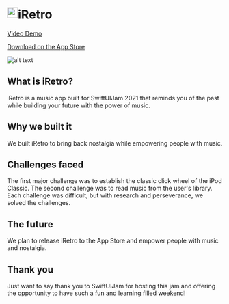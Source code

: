<h1> <img src="https://firebasestorage.googleapis.com/v0/b/eyemaps-c1b86.appspot.com/o/Instagram%20post%20-%2012-6.png?alt=media&token=06ca1f80-9664-4fcc-b557-524902e1c252"
  width="25"
  height="25"
  style="float:left;">
  iRetro
</h1>

[Video Demo](https://youtu.be/R2hl9G5ewD8)

[Download on the App Store](https://apps.apple.com/us/app/iretro/id1557178995)


![alt text](https://firebasestorage.googleapis.com/v0/b/eyemaps-c1b86.appspot.com/o/Group%2016-3.png?alt=media&token=f736333f-615e-44ef-a4eb-6415fad4533e)

## What is iRetro?
iRetro is a music app built for SwiftUIJam 2021 that reminds you of the past while building your future with the power of music.  

## Why we built it
We built iRetro to bring back nostalgia while empowering people with music.

## Challenges faced
The first major challenge was to establish the classic click wheel of the iPod Classic.  The second challenge was to read music from the user's library.  Each challenge was difficult, but with research and perseverance, we solved the challenges.

## The future
We plan to release iRetro to the App Store and empower people with music and nostalgia.

## Thank you
Just want to say thank you to SwiftUIJam for hosting this jam and offering the opportunity to have such a fun and learning filled weekend! 
